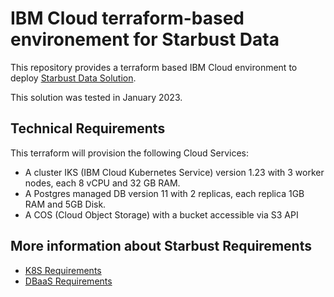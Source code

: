 # IBM Cloud terraform-based environement for Starbust Data

This repository provides a terraform based IBM Cloud environment to deploy [Starbust Data Solution](https://www.starburst.io/).

This solution was tested in January 2023.

## Technical Requirements

This terraform will provision the following Cloud Services:

* A cluster IKS (IBM Cloud Kubernetes Service) version 1.23 with 3 worker nodes, each 8 vCPU and 32 GB RAM.
* A Postgres managed DB version 11 with 2 replicas, each replica 1GB RAM and 5GB Disk.
* A COS (Cloud Object Storage) with a bucket accessible via S3 API

## More information about Starbust Requirements

* [K8S Requirements](https://docs.starburst.io/latest/k8s/requirements.html)
* [DBaaS Requirements](https://docs.starburst.io/latest/admin/query-logger.html#requirements)
